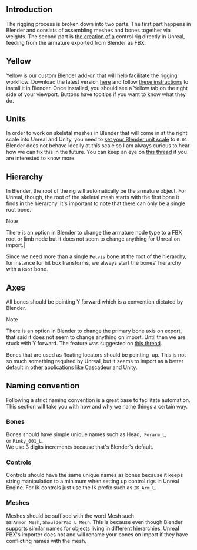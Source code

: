 ## Introduction

The rigging process is broken down into two parts. The first part happens in Blender and consists of assembling meshes and bones together via weights. The second part is [the creation of a](https://wiki.playsthetic.com/app/page/10V4VCLOP9fO-zpjstysVfgn41LTjSqWx3XAdlW2uo1A) control rig directly in Unreal, feeding from the armature exported from Blender as FBX.

## Yellow

Yellow is our custom Blender add-on that will help facilitate the rigging workflow. Download the latest version [here](https://github.com/playsthetic/yello/archive/refs/heads/master.zip) and follow [these instructions](https://docs.blender.org/manual/en/latest/editors/preferences/addons.html#installing-add-ons) to install it in Blender. Once installed, you should see a Yellow tab on the right side of your viewport. Buttons have tooltips if you want to know what they do.

## Units

In order to work on skeletal meshes in Blender that will come in at the right scale into Unreal and Unity, you need to [set your Blender unit scale](https://docs.blender.org/manual/en/latest/scene_layout/scene/properties.html#units) to `0.01`. Blender does not behave ideally at this scale so I am always curious to hear how we can fix this in the future. You can keep an eye on [this thread](https://blender.stackexchange.com/questions/202805) if you are interested to know more.

## Hierarchy

In Blender, the root of the rig will automatically be the armature object. For Unreal, though, the root of the skeletal mesh starts with the first bone it finds in the hierarchy. It's important to note that there can only be a single root bone.  

> [!Note]  
There is an option in Blender to change the armature node type to a FBX root or limb node but it does not seem to change anything for Unreal on import.|

Since we need more than a single `Pelvis` bone at the root of the hierarchy, for instance for hit box transforms, we always start the bones' hierarchy with a `Root` bone.

## Axes

All bones should be pointing Y forward which is a convention dictated by Blender.

> [!Note]  
> There is an option in Blender to change the primary bone axis on export, that said it does not seem to change anything on import. Until then we are stuck with Y forward. The feature was suggested on [this thread](https://blender.community/c/rightclickselect/dzhbbc).

Bones that are used as floating locators should be pointing  up. This is not so much something required by Unreal, but it seems to import as a better default in other applications like Cascadeur and Unity.

## Naming convention

Following a strict naming convention is a great base to facilitate automation. This section will take you with how and why we name things a certain way.

### Bones

Bones should have simple unique names such as Head,  `Forarm_L`, or `Pinky_001_L`.  
We use 3 digits increments because that's Blender's default.

### Controls

Controls should have the same unique names as bones because it keeps string manipulation to a minimum when setting up control rigs in Unreal Engine. For IK controls just use the IK prefix such as `IK_Arm_L`.

### Meshes

Meshes should be suffixed with the word Mesh such as `Armor_Mesh`, `ShoulderPad_L_Mesh`. This is because even though Blender supports similar names for objects living in different hierarchies, Unreal FBX's importer does not and will rename your bones on import if they have conflicting names with the mesh.
